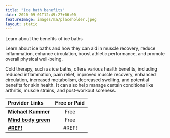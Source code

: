 ```yaml
---
title: "Ice bath benefits"
date: 2020-09-01T12:49:27+06:00
featureImage: images/ma/placeholder.jpeg
layout: static
---
```


Learn about the benefits of ice baths

Learn about ice baths and how they can aid in muscle recovery, reduce inflammation, enhance circulation, boost athletic performance, and promote overall physical well-being.

Cold therapy, such as ice baths, offers various health benefits, including reduced inflammation, pain relief, improved muscle recovery, enhanced circulation, increased metabolism, decreased swelling, and potential benefits for skin health. It can also help manage certain conditions like arthritis, muscle strains, and post-workout soreness.

| Provider Links      | Free or Paid  |  
| :-----------          | :--------------:      |  
| [**Michael Kummer**](https://michaelkummer.com/health/ice-bath-benefits/) | Free | 
| [**Mind body green**](https://www.mindbodygreen.com/articles/ice-bath-benefits) | Free  | 
| [**#REF!**](#REF!) | #REF! | 
  

<br/><br/>






